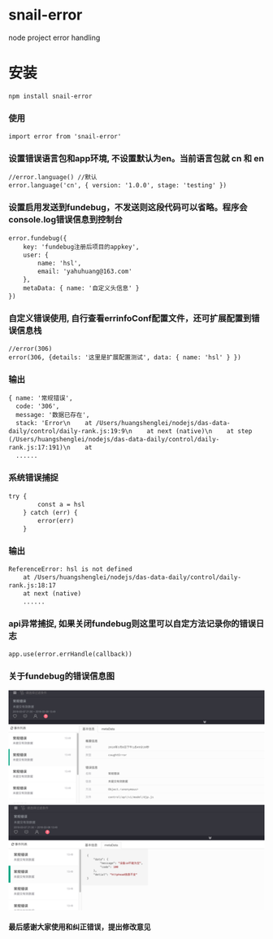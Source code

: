 # snail-error
node project error handling
# 安装
```
npm install snail-error
```
### 使用
```
import error from 'snail-error'
```
### 设置错误语言包和app环境, 不设置默认为en。当前语言包就 cn 和 en
```
//error.language() //默认
error.language('cn', { version: '1.0.0', stage: 'testing' })
```
### 设置启用发送到fundebug，不发送则这段代码可以省略。程序会console.log错误信息到控制台
```
error.fundebug({
    key: 'fundebug注册后项目的appkey',
    user: {
        name: 'hsl',
        email: 'yahuhuang@163.com'
    },
    metaData: { name: '自定义头信息' }
})
```
### 自定义错误使用, 自行查看errinfoConf配置文件，还可扩展配置到错误信息栈
```
//error(306)
error(306, {details: '这里是扩展配置测试', data: { name: 'hsl' } })

```
### 输出
```
{ name: '常规错误',
  code: '306',
  message: '数据已存在',
  stack: 'Error\n    at /Users/huangshenglei/nodejs/das-data-daily/control/daily-rank.js:19:9\n    at next (native)\n    at step (/Users/huangshenglei/nodejs/das-data-daily/control/daily-rank.js:17:191)\n    at 
  ......
```
### 系统错误捕捉
```
try {
        const a = hsl
    } catch (err) {
        error(err)
    }
```
### 输出
```
ReferenceError: hsl is not defined
    at /Users/huangshenglei/nodejs/das-data-daily/control/daily-rank.js:18:17
    at next (native)
    ......
```
### api异常捕捉, 如果关闭fundebug则这里可以自定方法记录你的错误日志
```
app.use(error.errHandle(callback))
```

### 关于fundebug的错误信息图
![](https://github.com/huanglei890714/snail-error/blob/master/demo/1.png)
![](https://github.com/huanglei890714/snail-error/blob/master/demo/2.png)

#### 最后感谢大家使用和纠正错误，提出修改意见

